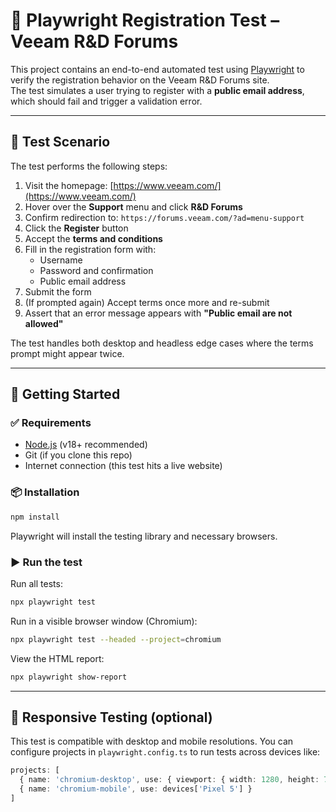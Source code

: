 # 🧪 Playwright Registration Test – Veeam R&D Forums

This project contains an end-to-end automated test using [Playwright](https://playwright.dev/) to verify the registration behavior on the Veeam R&D Forums site.  
The test simulates a user trying to register with a **public email address**, which should fail and trigger a validation error.

---

## 📌 Test Scenario

The test performs the following steps:

1. Visit the homepage: [https://www.veeam.com/](https://www.veeam.com/)
2. Hover over the **Support** menu and click **R&D Forums**
3. Confirm redirection to: `https://forums.veeam.com/?ad=menu-support`
4. Click the **Register** button
5. Accept the **terms and conditions**
6. Fill in the registration form with:
   - Username
   - Password and confirmation
   - Public email address
7. Submit the form
8. (If prompted again) Accept terms once more and re-submit
9. Assert that an error message appears with **"Public email are not allowed"**

The test handles both desktop and headless edge cases where the terms prompt might appear twice.

---

## 🚀 Getting Started

### ✅ Requirements

- [Node.js](https://nodejs.org/) (v18+ recommended)
- Git (if you clone this repo)
- Internet connection (this test hits a live website)

### 📦 Installation

```bash
npm install
```

Playwright will install the testing library and necessary browsers.

### ▶️ Run the test

Run all tests:

```bash
npx playwright test
```

Run in a visible browser window (Chromium):

```bash
npx playwright test --headed --project=chromium
```

View the HTML report:

```bash
npx playwright show-report
```

---

## 📱 Responsive Testing (optional)

This test is compatible with desktop and mobile resolutions. You can configure projects in `playwright.config.ts` to run tests across devices like:

```ts
projects: [
  { name: 'chromium-desktop', use: { viewport: { width: 1280, height: 720 } } },
  { name: 'chromium-mobile', use: devices['Pixel 5'] }
]
```
